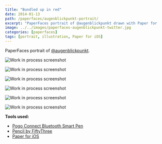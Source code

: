 ```yaml
---
title: "Bundled up in red"
date: 2014-01-13
path: /paperfaces/augenblickpunkt-portrait/
excerpt: "PaperFaces portrait of @augenblickpunkt drawn with Paper for iOS on an iPad."
image: ../../images/paperfaces-augenblickpunkt-twitter.jpg
categories: [paperfaces]
tags: [portrait, illustration, Paper for iOS]
---
```


PaperFaces portrait of [@augenblickpunkt](https://twitter.com/augenblickpunkt).

![Work in process screenshot](../../images/paperfaces-augenblickpunkt-process-1-lg.jpg)

![Work in process screenshot](../../images/paperfaces-augenblickpunkt-process-2-lg.jpg)

![Work in process screenshot](../../images/paperfaces-augenblickpunkt-process-3-lg.jpg)

![Work in process screenshot](../../images/paperfaces-augenblickpunkt-process-4-lg.jpg)

![Work in process screenshot](../../images/paperfaces-augenblickpunkt-process-5-lg.jpg)

![Work in process screenshot](../../images/paperfaces-augenblickpunkt-process-6-lg.jpg)

**Tools used:**

- [Pogo Connect Bluetooth Smart Pen](https://www.amazon.com/gp/product/B009K448L4/ref=as_li_ss_tl?ie=UTF8&camp=1789&creative=390957&creativeASIN=B009K448L4&linkCode=as2&tag=mademist-20)
- [Pencil by FiftyThree](https://amzn.to/35tCkJW)
- [Paper for iOS](https://paper.bywetransfer.com/)
